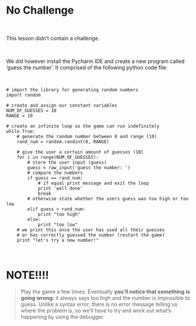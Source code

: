 No Challenge
============

 

This lesson didn’t contain a challenge.

 

We did however install the Pycharm IDE and create a new program called ‘guess
the number’. It comprised of the following python code file:

 

~~~~~~~~~~~~~~~~~~~~~~~~~~~~~~~~~~~~~~~~~~~~~~~~~~~~~~~~~~~~~~~~~~~~~~~~~~~~~~~~
# import the library for generating random numbers
import random

# create and assign our constant variables
NUM_OF_GUESSES = 10
RANGE = 10

# create an infinite loop so the game can run indefinitely
while True:
    # generate the random number between 0 and range (10)
    rand_num = random.randint(0, RANGE)

    # give the user a certain amount of guesses (10)
    for i in range(NUM_OF_GUESSES):
        # store the user input (guess)
        guess = raw_input('guess the number: ')
        # compare the numbers
        if guess == rand_num:
            # if equal print message and exit the loop
            print 'well done'
            break
        # otherwise state whether the users guess was too high or too low
        elif guess > rand_num:
            print "too high"
        else:
            print "too low"
    # we print this once the user has used all their guesses
    # or has correctly guessed the number (restart the game)
    print "let's try a new number!"
~~~~~~~~~~~~~~~~~~~~~~~~~~~~~~~~~~~~~~~~~~~~~~~~~~~~~~~~~~~~~~~~~~~~~~~~~~~~~~~~

 

NOTE!!!!
========

>   Play the game a few times. Eventually **you’ll notice that something is
>   going wrong:** it always says too high and the number is impossible to
>   guess. Unlike a syntax error, there is no error message telling us where the
>   problem is, so we’ll have to try and work out what’s happening by using the
>   debugger.

 
